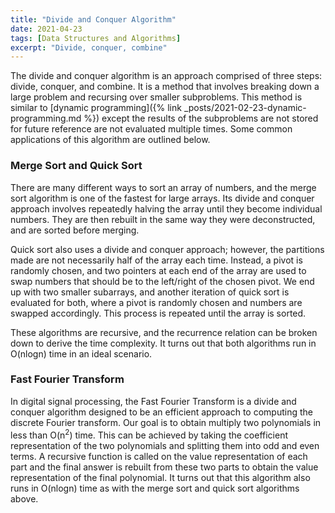 ```yaml
---
title: "Divide and Conquer Algorithm"
date: 2021-04-23
tags: [Data Structures and Algorithms]
excerpt: "Divide, conquer, combine"
---
```


The divide and conquer algorithm is an approach comprised of three steps: divide, conquer, and combine. It is a method that involves breaking down a large problem and recursing over smaller subproblems. This method is similar to [dynamic programming]({% link _posts/2021-02-23-dynamic-programming.md %}) except the results of the subproblems are not stored for future reference are not evaluated multiple times. Some common applications of this algorithm are outlined below. 

### Merge Sort and Quick Sort
There are many different ways to sort an array of numbers, and the merge sort algorithm is one of the fastest for large arrays. Its divide and conquer approach involves repeatedly halving the array until they become individual numbers. They are then rebuilt in the same way they were deconstructed, and are sorted before merging. 

Quick sort also uses a divide and conquer approach; however, the partitions made are not necessarily half of the array each time. Instead, a pivot is randomly chosen, and two pointers at each end of the array are used to swap numbers that should be to the left/right of the chosen pivot. We end up with two smaller subarrays, and another iteration of quick sort is evaluated for both, where a pivot is randomly chosen and numbers are swapped accordingly. This process is repeated until the array is sorted. 

These algorithms are recursive, and the recurrence relation can be broken down to derive the time complexity. It turns out that both algorithms run in O(nlogn) time in an ideal scenario. 

### Fast Fourier Transform
In digital signal processing, the Fast Fourier Transform is a divide and conquer algorithm designed to be an efficient approach to computing the discrete Fourier transform. Our goal is to obtain multiply two polynomials in less than O(n<sup>2</sup>) time. This can be achieved by taking the coefficient representation of the two polynomials and splitting them into odd and even terms. A recursive function is called on the value representation of each part and the final answer is rebuilt from these two parts to obtain the value representation of the final polynomial. It turns out that this algorithm also runs in O(nlogn) time as with the merge sort and quick sort algorithms above.



